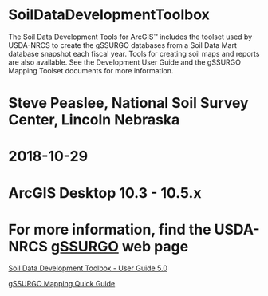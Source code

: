# SoilDataDevelopmentToolbox
The Soil Data Development Tools for ArcGIS™ includes the toolset used by USDA-NRCS to create the gSSURGO databases from a Soil Data Mart database snapshot each fiscal year. Tools for creating soil maps and reports are also available. See the Development User Guide and the gSSURGO Mapping Toolset documents for more information.
# Steve Peaslee, National Soil Survey Center, Lincoln Nebraska
# 2018-10-29
# ArcGIS Desktop 10.3 - 10.5.x
# For more information, find the USDA-NRCS <a href="https://www.nrcs.usda.gov/wps/portal/nrcs/detail/soils/survey/geo/?cid=nrcs142p2_053628">gSSURGO</a> web page


<a href="https://www.nrcs.usda.gov/wps/PA_NRCSConsumption/download?cid=nrcseprd362255&ext=pdf">Soil Data Development Toolbox - User Guide 5.0</a>

<a href="https://www.nrcs.usda.gov/wps/PA_NRCSConsumption/download?cid=nrcseprd427806&ext=pdf">gSSURGO Mapping Quick Guide</a>
